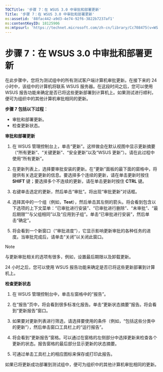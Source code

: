 ```yaml
---
TOCTitle: '步骤 7：在 WSUS 3.0 中审批和部署更新'
Title: '步骤 7：在 WSUS 3.0 中审批和部署更新'
ms:assetid: '88fac442-a9d3-4e74-92f6-3822b7237af1'
ms:contentKeyID: 18125906
ms:mtpsurl: 'https://technet.microsoft.com/zh-cn/library/Cc708475(v=WS.10)'
---
```


步骤 7：在 WSUS 3.0 中审批和部署更新
====================================

在此步骤中，您将为测试组中的所有测试客户端计算机审批更新。在接下来的 24 小时中，该组中的计算机将联系 WSUS 服务器。在这段时间之后，您可以使用 WSUS 报告功能来确定是否已将这些更新部署到计算机上。如果测试进行顺利，便可为组织中的其他计算机审批相同的更新。

**步骤 7 包括以下过程**：

-   审批和部署更新。
-   检查更新状态。

**审批和部署更新**
1.  在 WSUS 管理控制台上，单击“更新”。这样做会在默认视图中显示更新摘要（“所有更新”、“关键更新”、“安全更新”以及“WSUS 更新”）。请在此过程中使用“所有更新”。

2.  在更新列表上，选择要审批安装的更新。在“更新”面板的最下面的窗格中，将提供有关选定更新的信息。要选择多个连续的更新，请在单击更新时按住 **SHIFT** 键；要选择多个不连续的更新，请在单击更新时按住 **CTRL** 键。

3.  右键单击选定的更新，然后单击“审批”。将出现“审批更新”对话框。

4.  选择其中的一个组（例如，**Test**），然后单击其左侧的箭头。将会看到包含以下选项的上下文菜单：“已审批进行安装”、“已审批进行删除”、“未审批”、“最后期限”“与父组相同”以及“应用到子组”。单击“已审批进行安装”，然后单击“确定”。

5.  将会看到一个新窗口（“审批进度”），它显示影响更新审批的各种任务的进度。当审批完成后，请单击“关闭”以关闭此窗口。

> [!Note]  
> 与更新审批相关的选项有很多，例如，设置最后期限以及卸载更新。  

24 小时之后，您可以使用 WSUS 报告功能来确定是否已将这些更新部署到计算机上。

**检查更新状态**
1.  在 WSUS 管理控制台中，单击左窗格中的“报告”。

2.  在“报告”页中，将会看到很多标准化报告。单击“更新状态摘要”报告。将会看到“更新报告”窗口。

3.  如果要对更新列表进行筛选，请选择要使用的条件（例如，“包括这些分类中的更新”），然后单击窗口工具栏上的“运行报告”。

4.  将会看到“更新报告”窗格。可以通过在窗格的左侧部分中选择更新来检查各个更新的状态。报告窗格的最后部分显示更新的状态摘要。

5.  可通过单击工具栏上的相应图标来保存或打印此报告。

如果已将更新成功部署到测试组中，便可为组织中的其他计算机审批相同的更新。
